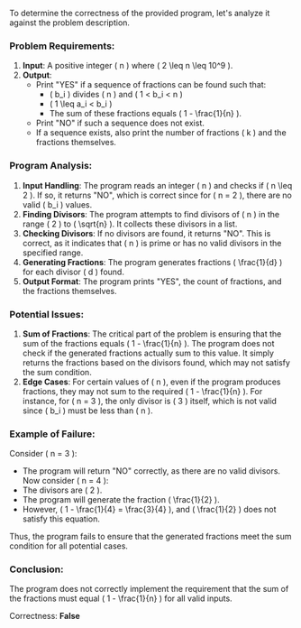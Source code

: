 To determine the correctness of the provided program, let's analyze it against the problem description.

### Problem Requirements:
1. **Input**: A positive integer \( n \) where \( 2 \leq n \leq 10^9 \).
2. **Output**: 
   - Print "YES" if a sequence of fractions can be found such that:
     - \( b_i \) divides \( n \) and \( 1 < b_i < n \)
     - \( 1 \leq a_i < b_i \)
     - The sum of these fractions equals \( 1 - \frac{1}{n} \).
   - Print "NO" if such a sequence does not exist.
   - If a sequence exists, also print the number of fractions \( k \) and the fractions themselves.

### Program Analysis:
1. **Input Handling**: The program reads an integer \( n \) and checks if \( n \leq 2 \). If so, it returns "NO", which is correct since for \( n = 2 \), there are no valid \( b_i \) values.
2. **Finding Divisors**: The program attempts to find divisors of \( n \) in the range \( 2 \) to \( \sqrt{n} \). It collects these divisors in a list.
3. **Checking Divisors**: If no divisors are found, it returns "NO". This is correct, as it indicates that \( n \) is prime or has no valid divisors in the specified range.
4. **Generating Fractions**: The program generates fractions \( \frac{1}{d} \) for each divisor \( d \) found.
5. **Output Format**: The program prints "YES", the count of fractions, and the fractions themselves.

### Potential Issues:
1. **Sum of Fractions**: The critical part of the problem is ensuring that the sum of the fractions equals \( 1 - \frac{1}{n} \). The program does not check if the generated fractions actually sum to this value. It simply returns the fractions based on the divisors found, which may not satisfy the sum condition.
2. **Edge Cases**: For certain values of \( n \), even if the program produces fractions, they may not sum to the required \( 1 - \frac{1}{n} \). For instance, for \( n = 3 \), the only divisor is \( 3 \) itself, which is not valid since \( b_i \) must be less than \( n \).

### Example of Failure:
Consider \( n = 3 \):
- The program will return "NO" correctly, as there are no valid divisors.
Now consider \( n = 4 \):
- The divisors are \( 2 \).
- The program will generate the fraction \( \frac{1}{2} \).
- However, \( 1 - \frac{1}{4} = \frac{3}{4} \), and \( \frac{1}{2} \) does not satisfy this equation.

Thus, the program fails to ensure that the generated fractions meet the sum condition for all potential cases.

### Conclusion:
The program does not correctly implement the requirement that the sum of the fractions must equal \( 1 - \frac{1}{n} \) for all valid inputs.

Correctness: **False**